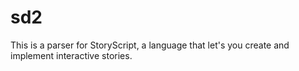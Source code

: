 # sd2
This is a parser for StoryScript, a language that let's you create and implement interactive stories.
